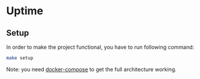 # Uptime

## Setup

In order to make the project functional, you have to run following command:

``` sh
make setup
```

Note: you need [docker-compose](https://docs.docker.com/compose/#installation-and-set-up) to get the full architecture working.
